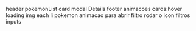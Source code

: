 header
pokemonList
card
modal
    Details
footer
animacoes
    cards:hover
    loading img
    each li pokemon
    animacao para abrir filtro
    rodar o icon
filtros
    inputs